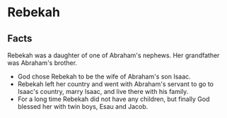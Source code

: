 # Rebekah

## Facts

Rebekah was a daughter of one of Abraham's nephews. Her grandfather was Abraham's brother.

* God chose Rebekah to be the wife of Abraham's son Isaac. 
* Rebekah left her country and went with Abraham's servant to go to Isaac's country, marry Isaac, and live there with his family.
* For a long time Rebekah did not have any children, but finally God blessed her with twin boys, Esau and Jacob.